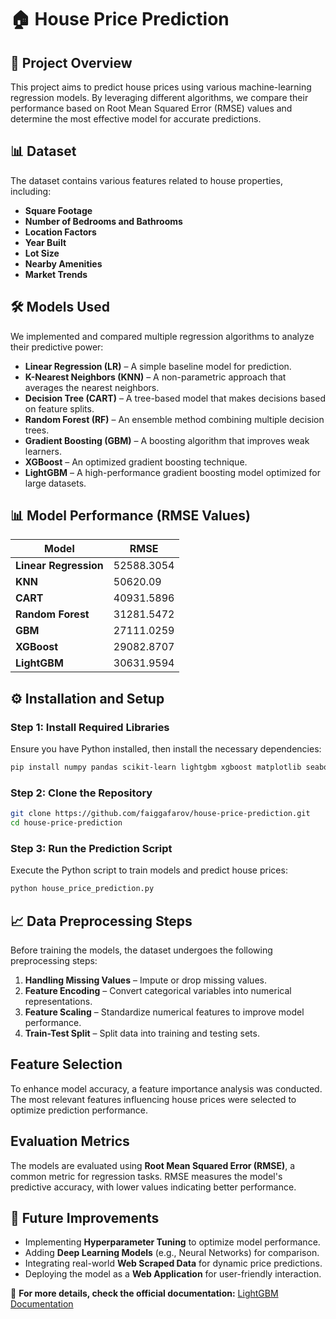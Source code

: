 # 🏠 House Price Prediction

## 📌 Project Overview
This project aims to predict house prices using various machine-learning regression models. By leveraging different algorithms, we compare their performance based on Root Mean Squared Error (RMSE) values and determine the most effective model for accurate predictions. 

## 📊 Dataset
The dataset contains various features related to house properties, including:
- **Square Footage**
- **Number of Bedrooms and Bathrooms**
- **Location Factors**
- **Year Built**
- **Lot Size**
- **Nearby Amenities**
- **Market Trends**

## 🛠 Models Used
We implemented and compared multiple regression algorithms to analyze their predictive power:

- **Linear Regression (LR)** – A simple baseline model for prediction.
- **K-Nearest Neighbors (KNN)** – A non-parametric approach that averages the nearest neighbors.
- **Decision Tree (CART)** – A tree-based model that makes decisions based on feature splits.
- **Random Forest (RF)** – An ensemble method combining multiple decision trees.
- **Gradient Boosting (GBM)** – A boosting algorithm that improves weak learners.
- **XGBoost** – An optimized gradient boosting technique.
- **LightGBM** – A high-performance gradient boosting model optimized for large datasets.

## 📊 Model Performance (RMSE Values)
| Model | RMSE |
|--------|------------|
| **Linear Regression** | 52588.3054 |
| **KNN** | 50620.09 |
| **CART** | 40931.5896 |
| **Random Forest** | 31281.5472 |
| **GBM** | 27111.0259 |
| **XGBoost** | 29082.8707 |
| **LightGBM** | 30631.9594 |

## ⚙️ Installation and Setup
### Step 1: Install Required Libraries
Ensure you have Python installed, then install the necessary dependencies:
```bash
pip install numpy pandas scikit-learn lightgbm xgboost matplotlib seaborn
```

### Step 2: Clone the Repository
```bash
git clone https://github.com/faiggafarov/house-price-prediction.git
cd house-price-prediction
```

### Step 3: Run the Prediction Script
Execute the Python script to train models and predict house prices:
```bash
python house_price_prediction.py
```

## 📈 Data Preprocessing Steps
Before training the models, the dataset undergoes the following preprocessing steps:
1. **Handling Missing Values** – Impute or drop missing values.
2. **Feature Encoding** – Convert categorical variables into numerical representations.
3. **Feature Scaling** – Standardize numerical features to improve model performance.
4. **Train-Test Split** – Split data into training and testing sets.

## Feature Selection
To enhance model accuracy, a feature importance analysis was conducted. The most relevant features influencing house prices were selected to optimize prediction performance.

## Evaluation Metrics
The models are evaluated using **Root Mean Squared Error (RMSE)**, a common metric for regression tasks. RMSE measures the model's predictive accuracy, with lower values indicating better performance.

## 🚀 Future Improvements
- Implementing **Hyperparameter Tuning** to optimize model performance.
- Adding **Deep Learning Models** (e.g., Neural Networks) for comparison.
- Integrating real-world **Web Scraped Data** for dynamic price predictions.
- Deploying the model as a **Web Application** for user-friendly interaction.

📌 **For more details, check the official documentation:** [LightGBM Documentation](https://lightgbm.readthedocs.io/)
